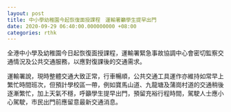 ```yaml
---
layout: post
title: 中小學幼稚園今起恢復面授課程　運輸署籲學生提早出門
date: 2020-09-29 06:40:00.000000000 +08:00
categories: rthk
---
```


全港中小學及幼稚園今日起恢復面授課程，運輸署緊急事故協調中心會密切監察交通情況及公共交通服務，以應對復課後的交通需求。

運輸署說，現時整體交通大致正常，行車暢順，公共交通工具運作亦維持如常早上繁忙時間班次，但預計學校區一帶，例如寶馬山道、九龍塘及蒲崗村道的交通稍後逐漸繁忙，加上天氣不穩，呼籲學生提早出門，預留充裕行程時間，駕駛人士應小心駕駛，市民出門前應留意最新交通消息。
